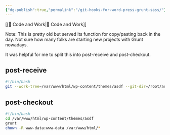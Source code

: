 ```yaml
---
{"dg-publish":true,"permalink":"/git-hooks-for-word-press-grunt-sass/"}
---
```



[[📘 Code and Work\|📘 Code and Work]]

Note: This is pretty old but served its function for copy/pasting back in the day. Not sure how many folks are starting new projects with Grunt nowadays.

It was helpful for me to split this into post-receive and post-checkout.

## post-receive

```bash
#!/bin/bash
git --work-tree=/var/www/html/wp-content/themes/asdf --git-dir=/root/asdf.git checkout -f
```

## post-checkout

```bash
#!/bin/bash
cd /var/www/html/wp-content/themes/asdf
grunt
chown -R www-data:www-data /var/www/html/*
```
